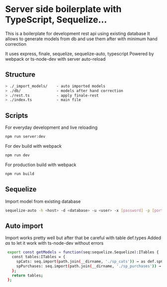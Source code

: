 # Server side boilerplate with TypeScript, Sequelize...

This is a boilerplate for development rest api using existing database
It allows to generate models from db and use them after with minimum hand correction

It uses express, finale, sequelize, sequelize-auto, typescript 
Powered by webpack or ts-node-dev with server auto-reload

## Structure
```bash
> ./_import_models/    - auto imported models
> ./db/                - models after hand correction
> ./rest.ts            - apply finale-rest
> ./index.ts           - main file
```

## Scripts

For everyday development and live reloading
```bash
npm run server:dev
```

For dev build with webpack
```bash
npm run dev
```

For production build with webpack
```bash
npm run build
```

## Sequelize

Import model from existing database

```bash
sequelize-auto -h <host> -d <database> -u <user> -x [password] -p [port]  --dialect [dialect] -c [/path/to/config] -o [/path/to/models] -t [tableName] -C
```

## Auto import

Import works pretty well but after that be careful with table def.types
Added _as_ to let it work with ts-node-dev without errors 

```bash
 export const getModels = function(seq:sequelize.Sequelize):ITables {
   const tables:ITables = {
     spCats: seq.import(path.join(__dirname, './sp_cats')) → as def.spCatsModel ←,
     spPurchases: seq.import(path.join(__dirname, './sp_purchases')) → as def.spPurchasesModel ←,
   };
   return tables;
 };
 ```